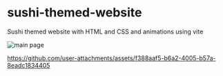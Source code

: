 # sushi-themed-website
 Sushi themed website with HTML and CSS and animations using vite

![main page](https://github.com/user-attachments/assets/f7eb96ff-0448-4a49-9136-44a1923ae2bc)

https://github.com/user-attachments/assets/f388aaf5-b6a2-4005-b57a-8eadc1834405
